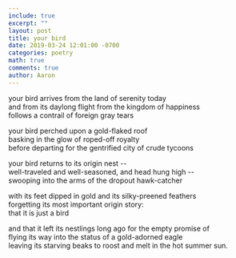 ```yaml
---
include: true
excerpt: ""
layout: post
title: your bird
date: 2019-03-24 12:01:00 -0700
categories: poetry 
math: true
comments: true
author: Aaron
---
```



your bird arrives from the land of serenity today  
and from its daylong flight from the kingdom of happiness  
follows a contrail of foreign gray tears  

your bird perched upon a gold-flaked roof  
basking in the glow of roped-off royalty  
before departing for the gentrified city of crude tycoons  

your bird returns to its origin nest --  
well-traveled and well-seasoned, and head hung high --  
swooping into the arms of the dropout hawk-catcher  

with its feet dipped in gold and its silky-preened feathers  
forgetting its most important origin story:  
that it is just a bird  

and that it left its nestlings long ago for the empty promise of  
flying its way into the status of a gold-adorned eagle  
leaving its starving beaks to roost and melt in the hot summer sun.